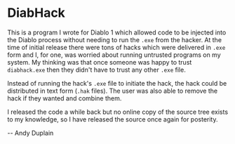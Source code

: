 # DiabHack

This is a program I wrote for Diablo 1 which allowed code to be injected into the Diablo process without needing to run the `.exe` from the hacker.  At the time of initial release there were tons of hacks which were delivered in `.exe` form and I, for one, was worried about running untrusted programs on my system.  My thinking was that once someone was happy to trust `diabhack.exe` then they didn't have to trust any other `.exe` file.

Instead of running the hack's `.exe` file to initiate the hack, the hack could be distributed in text form (`.hak` files).  The user was also able to remove the hack if they wanted and combine them.

I released the code a while back but no online copy of the source tree exists to my knowledge, so I have released the source once again for posterity.

--
Andy Duplain
